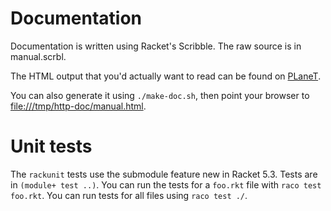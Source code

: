 Documentation
=============

Documentation is written using Racket's Scribble. The raw source is in
manual.scrbl.

The HTML output that you'd actually want to read can be found on
[PLaneT](http://planet.plt-scheme.org/display.ss?package=http.plt&owner=gh).

You can also generate it using `./make-doc.sh`, then point your browser to
[file:///tmp/http-doc/manual.html](file:///tmp/http-doc/manual.html).

Unit tests
==========

The `rackunit` tests use the submodule feature new in Racket 5.3. Tests are in
`(module+ test ..)`. You can run the tests for a `foo.rkt` file with `raco
test foo.rkt`. You can run tests for all files using `raco test ./`.
